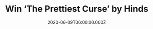 ---
campaign-uuid: "c-5cef12cc-f6bd-4e82-9080-58923d042e6a"
type: "Competition"
category: "Music"
date: "2020-06-09T06:00:00.000Z"
end-date: "2020-07-09T23:59:00.000Z"
disable-form: false
is_promoted: false
has_entry_page: true
title: "Win ‘The Prettiest Curse’ by Hinds"
competition-description: "<p>’The Prettiest Curse’ is a record positively bursting\
  \ with life, with the band finally harnessing the full extent of their pop prowess\
  \ and unleashing songs which sound bigger, bolder, and more complex than anything\
  \ they have done before. We have great news because we are giving away a copy of\
  \ the brand new album by the Hinds.</p>\n<p>Click below for a chance to take it\
  \ home with you now./p>\n"
hero-header: "Win ‘The Prettiest Curse’ by Hinds"
terms-confirmation: "N/A"
banner-img: "https://assets.expresslyapp.com/asset-66fdc20a-88df-4e49-ac96-5e300d596830.jpg"
logo-left-href: "http://club.expressly.io"
logo-left-image: "https://assets.expresslyapp.com/asset-54692471-5924-433c-96b1-0694ac6c6a62.jpg"
logo-left-title: "Expressly club"
bg-image-hero: "https://assets.expresslyapp.com/asset-dce51531-c40c-4ac6-bddf-a5ec898f0778.jpg"
bg-image-first: "https://assets.expresslyapp.com/asset-daa8bd64-1ba6-44de-8831-4dcb6cb0c533.jpg"
section1-content: "<p>With ‘The Prettiest Curse’ Hinds shrug off any remaining lo-fi\
  \ accusations and unveil a widescreen beast of an album, not so much a shift as\
  \ a quantum leap in their evolution as a band. This is a record positively bursting\
  \ with life, with the band finally harnessing the full extent of their pop prowess\
  \ and unleashing songs which sound bigger, bolder, and more complex than anything\
  \ they have done before. Here, they double down on what, precisely, makes them so\
  \ special, the bright melodies betraying heartbreaking themes of isolation and betrayal,\
  \ the empowering, don’t mess with us all-girl gang glow - while going even further.</p>\n\
  <p>Enter below for a chance to win it now.</p>\n"
entry-title: "Win ‘The Prettiest Curse’ by Hinds"
entry-content: "<p>Enter the draw to win ‘The Prettiest Curse’ by Hinds by completing\
  \ the form below before 23:59 on the 8th of July 2020.</p>\n"
has-winner: false
prize-description: "‘The Prettiest Curse’ by Hinds"
special-conditions: "Multiple entries are allowed up to one every day.\r\n\r\nThis\
  \ competition is also available on: https://aaa.nme.com/competitions/prettiest-curse-hinds-new-album"
country-restrictions:
- "GB"
---